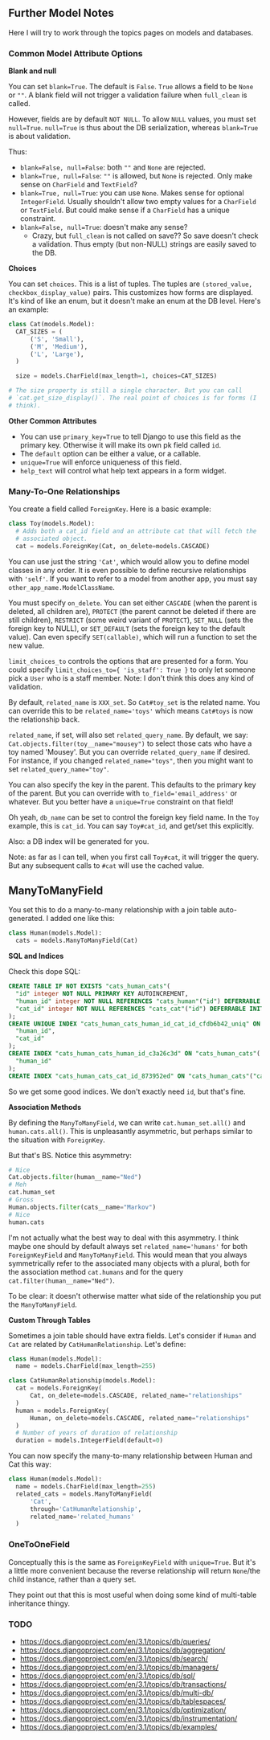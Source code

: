 ## Further Model Notes

Here I will try to work through the topics pages on models and
databases.

### Common Model Attribute Options

**Blank and null**

You can set `blank=True`. The default is `False`. `True` allows a field
to be `None` or `""`. A blank field will not trigger a validation
failure when `full_clean` is called.

However, fields are by default `NOT NULL`. To allow `NULL` values, you
must set `null=True`. `null=True` is thus about the DB serialization,
whereas `blank=True` is about validation.

Thus:

* `blank=False, null=False`: both `""` and `None` are rejected.
* `blank=True, null=False`: `""` is allowed, but `None` is rejected.
  Only make sense on `CharField` and `TextField`?
* `blank=True, null=True`: you can use `None`. Makes sense for optional
  `IntegerField`. Usually shouldn't allow two empty values for a
  `CharField` or `TextField`. But could make sense if a `CharField` has
  a unique constraint.
* `blank=False, null=True`: doesn't make any sense?
  * Crazy, but `full_clean` is not called on save?? So save doesn't
    check a validation. Thus empty (but non-NULL) strings are easily
    saved to the DB.

**Choices**

You can set `choices`. This is a list of tuples. The tuples are
`(stored_value, checkbox_display_value)` pairs. This customizes how
forms are displayed. It's kind of like an enum, but it doesn't make an
enum at the DB level. Here's an example:

```python
class Cat(models.Model):
  CAT_SIZES = (
      ('S', 'Small'),
      ('M', 'Medium'),
      ('L', 'Large'),
  )

  size = models.CharField(max_length=1, choices=CAT_SIZES)

# The size property is still a single character. But you can call
# `cat.get_size_display()`. The real point of choices is for forms (I
# think).
```

**Other Common Attributes**

* You can use `primary_key=True` to tell Django to use this field as the
  primary key. Otherwise it will make its own pk field called `id`.
* The `default` option can be either a value, or a callable.
* `unique=True` will enforce uniqueness of this field.
* `help_text` will control what help text appears in a form widget.

### Many-To-One Relationships

You create a field called `ForeignKey`. Here is a basic example:

```python
class Toy(models.Model):
  # Adds both a cat_id field and an attribute cat that will fetch the
  # associated object.
  cat = models.ForeignKey(Cat, on_delete=models.CASCADE)
```

You can use just the string `'Cat'`, which would allow you to define
model classes in any order. It is even possible to define recursive
relationships with `'self'`. If you want to refer to a model from
another app, you must say `other_app_name.ModelClassName`.

You must specify `on_delete`. You can set either `CASCADE` (when the
parent is deleted, all children are), `PROTECT` (the parent cannot be
deleted if there are still children), `RESTRICT` (some weird variant of
`PROTECT`), `SET_NULL` (sets the foreign key to NULL), or `SET_DEFAULT`
(sets the foreign key to the default value). Can even specify
`SET(callable)`, which will run a function to set the new value.

`limit_choices_to` controls the options that are presented for a form.
You could specify `limit_choices_to={ 'is_staff': True }` to only let
someone pick a `User` who is a staff member. Note: I don't think this
does any kind of validation.

By default, `related_name` is `XXX_set`. So `Cat#toy_set` is the related
name. You can override this to be `related_name='toys'` which means
`Cat#toys` is now the relationship back.

`related_name`, if set, will also set `related_query_name`. By default,
we say: `Cat.objects.filter(toy__name="mousey")` to select those cats
who have a toy named 'Mousey'. But you can override `related_query_name`
if desired. For instance, if you changed `related_name="toys"`, then you
might want to set `related_query_name="toy"`.

You can also specify the key in the parent. This defaults to the primary
key of the parent. But you can override with `to_field='email_address'`
or whatever. But you better have a `unique=True` constraint on that
field!

Oh yeah, `db_name` can be set to control the foreign key field name. In
the `Toy` example, this is `cat_id`. You can say `Toy#cat_id`, and
get/set this explicitly.

Also: a DB index will be generated for you.

Note: as far as I can tell, when you first call `Toy#cat`, it will
trigger the query. But any subsequent calls to `#cat` will use the
cached value.

## ManyToManyField

You set this to do a many-to-many relationship with a join table
auto-generated. I added one like this:

```python
class Human(models.Model):
  cats = models.ManyToManyField(Cat)
```

**SQL and Indices**

Check this dope SQL:

```sql
CREATE TABLE IF NOT EXISTS "cats_human_cats"(
  "id" integer NOT NULL PRIMARY KEY AUTOINCREMENT,
  "human_id" integer NOT NULL REFERENCES "cats_human"("id") DEFERRABLE INITIALLY DEFERRED,
  "cat_id" integer NOT NULL REFERENCES "cats_cat"("id") DEFERRABLE INITIALLY DEFERRED
);
CREATE UNIQUE INDEX "cats_human_cats_human_id_cat_id_cfdb6b42_uniq" ON "cats_human_cats"(
  "human_id",
  "cat_id"
);
CREATE INDEX "cats_human_cats_human_id_c3a26c3d" ON "cats_human_cats"(
  "human_id"
);
CREATE INDEX "cats_human_cats_cat_id_873952ed" ON "cats_human_cats"("cat_id");
```

So we get some good indices. We don't exactly need `id`, but that's
fine.

**Association Methods**

By defining the `ManyToManyField`, we can write `cat.human_set.all()`
and `human.cats.all()`. This is unpleasantly asymmetric, but perhaps
similar to the situation with `ForeignKey`.

But that's BS. Notice this asymmetry:

```python
# Nice
Cat.objects.filter(human__name="Ned")
# Meh
cat.human_set
# Gross
Human.objects.filter(cats__name="Markov")
# Nice
human.cats
```

I'm not actually what the best way to deal with this asymmetry. I think
maybe one should by default always set `related_name='humans'` for both
`ForeignKeyField` and `ManyToManyField`. This would mean that you always
symmetrically refer to the associated many objects with a plural, both
for the association method `cat.humans` and for the query
`cat.filter(human__name="Ned")`.

To be clear: it doesn't otherwise matter what side of the relationship
you put the `ManyToManyField`.

**Custom Through Tables**

Sometimes a join table should have extra fields. Let's consider if
`Human` and `Cat` are related by `CatHumanRelationship`. Let's define:

```python
class Human(models.Model):
  name = models.CharField(max_length=255)

class CatHumanRelationship(models.Model):
  cat = models.ForeignKey(
      Cat, on_delete=models.CASCADE, related_name="relationships"
  )
  human = models.ForeignKey(
      Human, on_delete=models.CASCADE, related_name="relationships"
  )
  # Number of years of duration of relationship
  duration = models.IntegerField(default=0)
```

You can now specify the many-to-many relationship between Human and Cat
this way:

```python
class Human(models.Model):
  name = models.CharField(max_length=255)
  related_cats = models.ManyToManyField(
      'Cat',
      through='CatHumanRelationship',
      related_name='related_humans'
  )
```

### OneToOneField

Conceptually this is the same as `ForeignKeyField` with `unique=True`.
But it's a little more convenient because the reverse relationship will
return `None`/the child instance, rather than a query set.

They point out that this is most useful when doing some kind of
multi-table inheritance thingy.

### TODO

* https://docs.djangoproject.com/en/3.1/topics/db/queries/
* https://docs.djangoproject.com/en/3.1/topics/db/aggregation/
* https://docs.djangoproject.com/en/3.1/topics/db/search/
* https://docs.djangoproject.com/en/3.1/topics/db/managers/
* https://docs.djangoproject.com/en/3.1/topics/db/sql/
* https://docs.djangoproject.com/en/3.1/topics/db/transactions/
* https://docs.djangoproject.com/en/3.1/topics/db/multi-db/
* https://docs.djangoproject.com/en/3.1/topics/db/tablespaces/
* https://docs.djangoproject.com/en/3.1/topics/db/optimization/
* https://docs.djangoproject.com/en/3.1/topics/db/instrumentation/
* https://docs.djangoproject.com/en/3.1/topics/db/examples/
